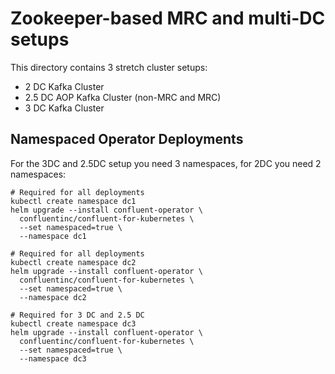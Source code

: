 # Zookeeper-based MRC and multi-DC setups
This directory contains 3 stretch cluster setups:
* 2 DC Kafka Cluster
* 2.5 DC AOP Kafka Cluster (non-MRC and MRC)
* 3 DC Kafka Cluster

## Namespaced Operator Deployments
For the 3DC and 2.5DC setup you need 3 namespaces, for 2DC you need 2 namespaces:
```shell
# Required for all deployments
kubectl create namespace dc1
helm upgrade --install confluent-operator \
  confluentinc/confluent-for-kubernetes \
  --set namespaced=true \
  --namespace dc1

# Required for all deployments
kubectl create namespace dc2
helm upgrade --install confluent-operator \
  confluentinc/confluent-for-kubernetes \
  --set namespaced=true \
  --namespace dc2

# Required for 3 DC and 2.5 DC
kubectl create namespace dc3
helm upgrade --install confluent-operator \
  confluentinc/confluent-for-kubernetes \
  --set namespaced=true \
  --namespace dc3  
```